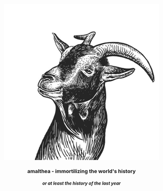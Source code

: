 
<div align="center">
	<img src="misc/logo.jpeg" width="500px" height="500px" />
	<h3> amalthea - immortilizing the world's history </h3>
	<i><h5> or at least the history of the last year </h5></i> 
</div>

<div align="left">
	
</div>
